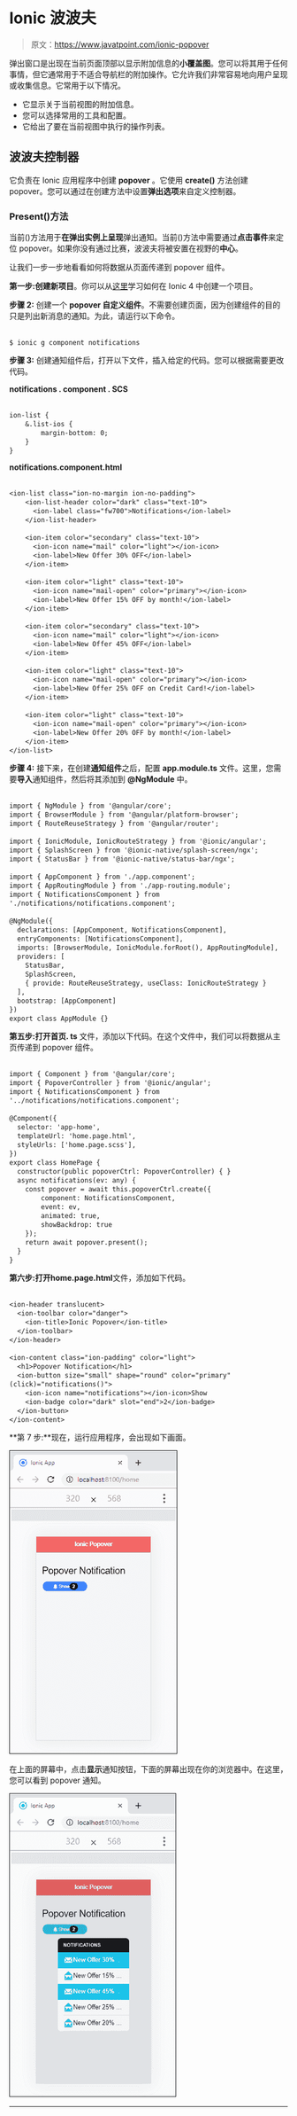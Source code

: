 # Ionic 波波夫

> 原文：<https://www.javatpoint.com/ionic-popover>

弹出窗口是出现在当前页面顶部以显示附加信息的**小覆盖图**。您可以将其用于任何事情，但它通常用于不适合导航栏的附加操作。它允许我们非常容易地向用户呈现或收集信息。它常用于以下情况。

*   它显示关于当前视图的附加信息。
*   您可以选择常用的工具和配置。
*   它给出了要在当前视图中执行的操作列表。

## 波波夫控制器

它负责在 Ionic 应用程序中创建 **popover** 。它使用 **create()** 方法创建 popover。您可以通过在创建方法中设置**弹出选项**来自定义控制器。

### Present()方法

当前()方法用于**在弹出实例上呈现**弹出通知。当前()方法中需要通过**点击事件**来定位 popover。如果你没有通过比赛，波波夫将被安置在视野的**中心**。

让我们一步一步地看看如何将数据从页面传递到 popover 组件。

**第一步:**创建**新项目**。你可以从[这里](ionic-installation)学习如何在 Ionic 4 中创建一个项目。

**步骤 2:** 创建一个 **popover 自定义组件**。不需要创建页面，因为创建组件的目的只是列出新消息的通知。为此，请运行以下命令。

```

$ ionic g component notifications

```

**步骤 3:** 创建通知组件后，打开以下文件，插入给定的代码。您可以根据需要更改代码。

**notifications . component . SCS**

```

ion-list {
    &.list-ios {
        margin-bottom: 0;
    }
}

```

**notifications.component.html**

```

<ion-list class="ion-no-margin ion-no-padding">
    <ion-list-header color="dark" class="text-10">
      <ion-label class="fw700">Notifications</ion-label>
    </ion-list-header>

    <ion-item color="secondary" class="text-10">
      <ion-icon name="mail" color="light"></ion-icon>
      <ion-label>New Offer 30% OFF</ion-label>
    </ion-item>

    <ion-item color="light" class="text-10">
      <ion-icon name="mail-open" color="primary"></ion-icon>
      <ion-label>New Offer 15% OFF by month!</ion-label>
    </ion-item>

    <ion-item color="secondary" class="text-10">
      <ion-icon name="mail" color="light"></ion-icon>
      <ion-label>New Offer 45% OFF</ion-label>
    </ion-item>

    <ion-item color="light" class="text-10">
      <ion-icon name="mail-open" color="primary"></ion-icon>
      <ion-label>New Offer 25% OFF on Credit Card!</ion-label>
    </ion-item>

    <ion-item color="light" class="text-10">
      <ion-icon name="mail-open" color="primary"></ion-icon>
      <ion-label>New Offer 20% OFF by month!</ion-label>
    </ion-item>
</ion-list>

```

**步骤 4:** 接下来，在创建**通知组件**之后，配置 **app.module.ts** 文件。这里，您需要**导入**通知组件，然后将其添加到 **@NgModule** 中。

```

import { NgModule } from '@angular/core';
import { BrowserModule } from '@angular/platform-browser';
import { RouteReuseStrategy } from '@angular/router';

import { IonicModule, IonicRouteStrategy } from '@ionic/angular';
import { SplashScreen } from '@ionic-native/splash-screen/ngx';
import { StatusBar } from '@ionic-native/status-bar/ngx';

import { AppComponent } from './app.component';
import { AppRoutingModule } from './app-routing.module';
import { NotificationsComponent } from './notifications/notifications.component';

@NgModule({
  declarations: [AppComponent, NotificationsComponent],
  entryComponents: [NotificationsComponent],
  imports: [BrowserModule, IonicModule.forRoot(), AppRoutingModule],
  providers: [
    StatusBar,
    SplashScreen,
    { provide: RouteReuseStrategy, useClass: IonicRouteStrategy }
  ],
  bootstrap: [AppComponent]
})
export class AppModule {}

```

**第五步:**打开**首页. ts** 文件，添加以下代码。在这个文件中，我们可以将数据从主页传递到 popover 组件。

```

import { Component } from '@angular/core';
import { PopoverController } from '@ionic/angular';
import { NotificationsComponent } from '../notifications/notifications.component';

@Component({
  selector: 'app-home',
  templateUrl: 'home.page.html',
  styleUrls: ['home.page.scss'],
})
export class HomePage {
  constructor(public popoverCtrl: PopoverController) { }
  async notifications(ev: any) {
    const popover = await this.popoverCtrl.create({
        component: NotificationsComponent,
        event: ev,
        animated: true,
        showBackdrop: true
    });
    return await popover.present();
  }
}

```

**第六步:**打开**home.page.html**文件，添加如下代码。

```

<ion-header translucent>
  <ion-toolbar color="danger">
    <ion-title>Ionic Popover</ion-title>
  </ion-toolbar>
</ion-header>

<ion-content class="ion-padding" color="light">
  <h1>Popover Notification</h1>
  <ion-button size="small" shape="round" color="primary" (click)="notifications()">
    <ion-icon name="notifications"></ion-icon>Show
    <ion-badge color="dark" slot="end">2</ion-badge>
  </ion-button>
</ion-content>

```

**第 7 步:**现在，运行应用程序，会出现如下画面。

![Ionic Popover](img/457237dd40aa7cd009f31422f9251ccf.png)

在上面的屏幕中，点击**显示**通知按钮，下面的屏幕出现在你的浏览器中。在这里，您可以看到 popover 通知。

![Ionic Popover](img/6cd7c6526f0f21c25853fea611fef58f.png)

* * *